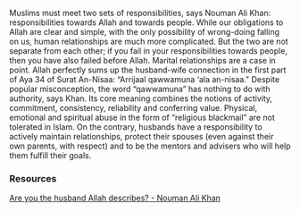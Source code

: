 

Muslims must meet two sets of responsibilities, says Nouman Ali Khan: responsibilities towards Allah and towards people. While our obligations to Allah are clear and simple, with the only possibility of wrong-doing falling on us, human relationships are much more complicated. But the two are not separate from each other; if you fail in your responsibilities towards people, then you have also failed before Allah. Marital relationships are a case in point. Allah perfectly sums up the husband-wife connection in the first part of Aya 34 of Surat An-Nisaa: “Arrijaal qawwamuna ‘ala an-nisaa." Despite popular misconception, the word “qawwamuna” has nothing to do with authority, says Khan. Its core meaning combines the notions of activity, commitment, consistency, reliability and conferring value. Physical, emotional and spiritual abuse in the form of “religious blackmail” are not tolerated in Islam. On the contrary, husbands have a responsibility to actively maintain relationships, protect their spouses (even against their own parents, with respect) and to be the mentors and advisers who will help them fulfill their goals.


### Resources
[Are you the husband Allah describes? - Nouman Ali Khan](https://www.youtube.com/watch?v=qbA0zesP2ZQ&t=500s)